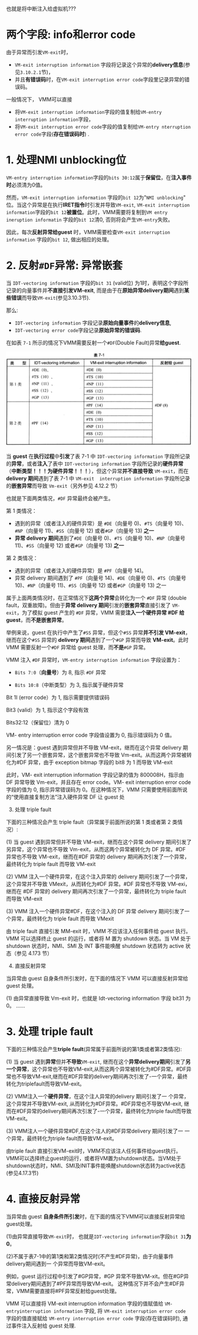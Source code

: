

也就是将中断注入给虚拟机???

# 两个字段: info和error code

由于异常而引发`VM-exit`时，
* `VM-exit interruption information` 字段将记录这个异常的**delivery信息**(参见`3.10.2.1`节)，
* 并且**有错误码**时，在`VM-exit interruption error code`字段里记录异常的错误码。

一般情况下， VMM可以直接
* 将`VM-exit interruption information`字段的值复制给`VM-entry interruption information`字段，
* 将`VM-exit interruption error code`字段的值复制给`VM-entry nterruption error code`字段(**存在错误码时**) .

# 1. 处理NMI unblocking位

`VM-entry interruption information`字段的`bits 30:12`属于**保留位**，在**注入事件时**必须清为0值。

然而，`VM-exit interruption information` 字段的`bit 12`为"`NMI unblocking`" 位。当这个异常是在执行**IRET指令**时引发并导致`VM-exit`, `VM-exit interruption information`字段的`bit 12`**被置位**。此时，VMM需要将复制到`VM entry ineruption informatin` 字段的`bit 12`清0, 否则将会产生`VM-entry`失败。

因此，每次**反射异常给guest** 时，VMM需要检查`VM-exit interruption information` 字段的`bit 12`, 做出相应的处理。

# 2. 反射`#DF`异常: 异常嵌套

当 `IDT-vectoring information` 字段的`bit 31` (valid位) 为1时，表明这个字段所记录的向量事件并**不直接引发VM-exit**, 而是由于在**原始异常delivery期间**遇到**某些错误**而导致`VM-exit`(参见3.10.3节). 

那么:
* `IDT-vectoring information` 字段记录**原始向量事件**的**delivery信息**, 
* `IDT-vectoring error code`字段记录**原始异常的错误码**.

在如表 `7-1` 所示的情况下VMM需要反射一个`#DF`(Double Fault)异常**给guest**.

![2020-08-02-20-57-33.png](./images/2020-08-02-20-57-33.png)

当 **guest** 在**执行过程**中**引发**了表 7-1 中 `IDT-vectoring information` 字段所记录的**异常**，或者**注入**了表中 `IDT-vectoring information` 字段所记录的**硬件异常**（**中断类型！！！为硬件异常！！！**），但这个异常**并不直接导致** `VM-exit`，而在 **delivery 期间**遇到了表 7-1 中 `VM-exit  interruption information` 字段所记录的**嵌套异常**而导致 `Vm-exit`（另外参见 4.12.2 节）

也就是下面两类情况，`#DF` 异常最终会被产生。

第 1 类情况：

* 遇到的异常（或者注入的硬件异常）是 `#DE`（向量号 0)、`#TS`（向量号 10)、`#NP`（向量号 11)、`#SS`（向量号 12) 或者`#GP`（向量号 13) **之一**
* **异常 delivery 期间**遇到了`#DE`（向量号 0)、`#TS`（向量号 10)、`#NP`（向量号 11)、`#SS`（向量号 12) 或者`#GP`（向量号 13) **之一**

第 2 类情况：

* 遇到的异常（或者注入的硬件异常）是 `#PF`（向量号 14)。
* 异常 delivery 期间遇到了 `#PF`（向量号 14)、`#DE`（向量号 0)、`#TS`（向量号 10)、`#NP`（向量号 11)、`#SS`（向量号 12) 或者`#GP`（向量号 13) 之一

属于上面两类情况时，在正常情况下**这两个异常**会转化为一个 `#DF` 异常 (double fault，双重故障)。但由于**异常 delivery 期间**引发的**嵌套异常**直接引发了 `VM-exit`，为了模拟 guest 产生的 `#DF` 异常，VMM 需要**注入一个硬件异常 #DF 给 guest**，而**不是嵌套异常**。

举例来说，guest 在执行中产生了`#SS` 异常，但这个`#SS` 异常**并不引发 VM-exit**，继而在这个`#SS` 异常的 **delivery 期间**遇到了一个`#GP` 异常而导致 **VM-exit**。此时 VMM 需要反射一个`#DF` 异常给 guest 处理，而**不是**`#GP` 异常。

VMM 注入 `#DF` 异常时，`VM-entry interruption information` 字段设置为：

* `Bits 7:0`（**向量号**）为 8, 指示 `#DF` 异常

* `Bits 10:8`（中断类型）为 3, 指示属于硬件异常

 Bit 1I (error code）为 1, 指示需要提供错误码

Bit3 (valid）为 1, 指示这个字段有效

Bits32:12（保留位）清为 0

VM- entry interruption error code 字段值设置为 0, 指示错误码为 0 值。

另一情况是：guest 遇到异常但并不导致 VM-exit，继而在这个异常 delivery 期间引发了另一个嵌套异常，这个嵌套异常也不导致 Vm-exit。从而这两个异常被转化为#DF 异常，由于 exception bitmap 字段的 bit8 为 1 而导致 VM-exit

此时，VM- exit interruption information 字段记录的值为 800008H，指示由 DF 异常导致 Vm-exit，并且存在 error code。VM- exit interruption error code 字段的值为 0, 指示异常错误码为 0。在这种情况下，VMM 只需要使用前面所说的“使用直接复制方法”注入硬件异常 DF 让 guest 处

3. 处理 triple fault

下面的三种情况会产生 triple fault（异常属于前面所说的第 1 类或者第 2 类情况）:

 (1) 当 guest 遇到异常但并不导致 VM-exit，继而在这个异常 delivery 期间引发了另异常，这个异常也不导致 Vm-exit，从而这两个异常被转化为 DF 异常。#DF 异常也不导致 VM-exit，继而在#DF 异常的 delivery 期间再次引发了一个异常，最终转化为 triple  fault 而导致 VM-exit

 (2) VMM 注入一个硬件异常，在这个注入异常的 delivery 期间引发了一个异常，这个异常并不导致 VMexit，从而转化为#DF 异常。#DF 异常也不导致 VM-exi，继而在 #DF 异常的 delivery 期间再次引发了一个异常，最终转化为 triple fault 而导致 VM-exit

 (3) VMM 注入一个硬件异常#DF，在这个注入的 DF 异常 delivery 期间引发了一个异常，最终转化为 triple fault 而导致 VMexit

由 triple fault 直接引发 MM-exit 时，VMM 不应该注入任何事件给 guest 执行。VMM 可以选择终止 guest 的运行，或者将 M 置为 shutdown 状态。当 VM 处于 shutdown 状态时，NMI、SMI 及 INT 事件能唤醒 shutdown 状态转为 active 状态（参见 4.173 节）

4. 直接反射异常

当异常由 guest 自身条件所引发时，在下面的情况下 VMM 可以直接反射异常给  guest 处理。

 (1) 由异常直接导致 Vm-exit 时，也就是 Idt-vectoring information 字段 bit31 为 0。
......

# 3. 处理 triple fault

下面的三种情况会产生**triple fault**(异常属于前面所说的第1类或者第2类情况):

(1) 当 guest 遇到**异常**但并**不导致**`VM-exit`, 继而在这个**异常delivery期间**引发了**另一个异常**，这个异常也不导致VM-exit,从而这两个异常被转化为#DF异常。#DF异常也不导致VM-exit,继而在#DF异常的delivery期间再次引发了-一个异常，最终转化为triplefault而导致VM-exit。

(2) VMM注入一个**硬件异常**，在这个注人异常的delivery 期间引发了一 个异常，这个异常并不导致VM-exit, 从而转化为#DF异常。#DF异常也不导致VM-exit, 继而在#DF异常的delivery期间再次引发了-一个异常，最终转化为triple fault而导致VM-exit。

(3) VMM注人一个硬件异常#DF,在这个注人的#DF异常delivery 期间引发了一 一个异常，最终转化为triple fault而导致VM-exit。

由triple fault 直接引发VM-exit时，VMM不应该注人任何事件给guest执行。VMM可以选择终止guest的运行，或者将VM置为shutdown状态。当VM处于shutdown状态时，NMI、SMI及INIT事件能唤醒shutdown状态转为active状态(参见4.17.3节)

# 4. 直接反射异常

当异常由 guest **自身条件所引发**时，在下面的情况下VMM可以直接反射异常给guest处理。

(1)由异常直接导致`VM-exit`时， 也就是`IDT-vectoring information`字段`bit 31`**为0**。

(2)不属于表7-1中的第1类和第2类情况时(不产生#DF异常)，由于向量事件delivery期间遇到一 个异常而导致VM-exit。

例如，guest 运行过程中引发了#GP异常，#GP 异常不导致VM-xit。但在#GP异常delivery期间遇到了#PF异常而导致VM-exit。 这种情况下并不会产生#DF异常，VMM需要直接将#PF异常反射给guest处理。

VMM 可以直接将 VM-exit interruption information 字段的值赋值给 `VM-entryinterruption information` 字段, 将 `VM-exit interruption error code` 字段的值直接赋给 `VM-entry interruption error code` 字段(存在错误码时), 通过事件注入反射给 guest 处理.